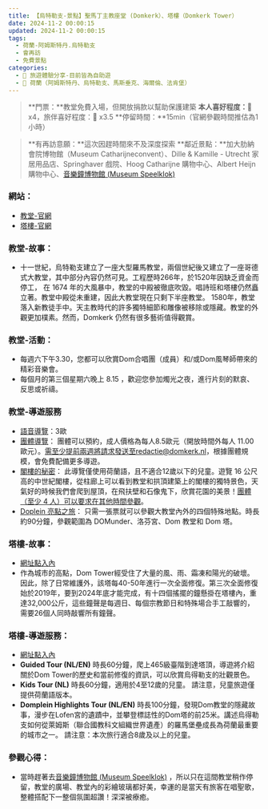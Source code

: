```yaml
---
title: 【烏特勒支-景點】聖馬丁主教座堂 (Domkerk）、塔樓（Domkerk Tower）
date: 2024-11-2 00:00:15
updated: 2024-11-2 00:00:15
tags:
  - 荷蘭-阿姆斯特丹.烏特勒支
  - 會再訪
  - 免費景點  
categories: 
  - 🌴 旅遊體驗分享-目前皆為自助遊
  - 🥥 荷蘭（阿姆斯特丹、烏特勒支、馬斯垂克、海爾倫、法肯堡）
---
```

>**門票：**教堂免費入場，但開放捐款以幫助保護建築
>**本人喜好程度：**🌝 x4，旅伴喜好程度：🌝 x3.5
>**停留時間：**15min（官網參觀時間推估為1小時）
<!-- more -->
>**有再訪意願：**這次因趕時間來不及深度探索
>**鄰近景點：**加大肋納會院博物館（Museum Catharijneconvent）、Dille & Kamille - Utrecht 家居用品店、Springhaver 戲院、Hoog Catharijne 購物中心、Albert Heijn購物中心、[音樂鐘博物館 (Museum Speelklok)](https://taoudjiji.github.io/blog/nethland/N-spot/Museum%20Speelklok/?highlight=museum+speelklok)

### 網站：
+ [教堂-官網](https://domkerk.nl/welcome-to-the-domkerk-utrecht)
+ [塔樓-官網](https://www.domtoren.nl/)

### 教堂-故事：
+ 十一世紀，烏特勒支建立了一座大型羅馬教堂，兩個世紀後又建立了一座哥德式大教堂，其中部分內容仍然可見。工程歷時266年，於1520年因缺乏資金而停工， 在 1674 年的大風暴中，教堂的中殿被徹底吹毀。唱詩班和塔樓仍然矗立著。教堂中殿從未重建，因此大教堂現在只剩下半座教堂。
1580年，教堂落入新教徒手中。天主教時代的許多獨特細節和雕像被移除或隱藏。教堂的外觀更加樸素。然而，Domkerk 仍然有很多藝術值得觀賞。
### 教堂-活動：
+ 每週六下午3.30，您都可以欣賞Dom合唱團（成員）和/或Dom風琴師帶來的精彩音樂會。
+ 每個月的第三個星期六晚上 8.15 ，歡迎您參加燭光之夜，進行片刻的默哀、反思或祈禱。

### 教堂-導遊服務
+ [語音導覽](https://domtoren.recreatex.be/Products/Overview)：3歐
+ [團體導覽](https://domkerk.nl/bezoek#rondleidingen)：
團體可以預約，成人價格為每人8.5歐元（開放時間外每人 11.00 歐元）。需至少提前兩週將請求發送至redactie@domkerk.nl，根據團體規模，會免費配備更多導遊。 
+ [閣樓的秘密](https://domtoren.recreatex.be/Exhibitions/Detail?ID=8112432F-B16E-EA11-843F-000C29F256B0&refresh=y)：
 此導覽僅使用荷蘭語，且不適合12歲以下的兒童。遊覽 16 公尺高的中世紀閣樓，從柱廊上可以看到教堂和拱頂建築上的閣樓的獨特景色，天氣好的時候我們會爬到屋頂，在飛扶壁和石像鬼下，欣賞花園的美景！[團體（至少 4 人）可以要求在其他時間參觀](https://domkerk.nl/geheimen-van-de-zolder)。
+ [Doplein 亮點之旅](https://www.utrechtmarketing.nl/domtoren/bezoek-drie-bijzondere-locaties-domplein-met-een-ticket/)：
只需一張票就可以參觀大教堂內外的四個特殊地點。時長約90分鐘，參觀範圍為 DOMunder、洛芬宮、Dom 教堂和 Dom 塔。

### 塔樓-故事：
+ [網址點入內](https://www.domtoren.nl/en/the-story/)
+ 作為城市的高點，Dom Tower經受住了大量的風、雨、霜凍和陽光的破壞。 因此，除了日常維護外，該塔每40-50年進行一次全面修復。第三次全面修復始於2019年，要到2024年底才能完成，有十四個搖擺的鐘懸掛在塔樓內，重達32,000公斤，這些鐘聲是每週日、每個宗教節日和特殊場合手工敲響的，需要26個人同時敲響所有鐘聲。 

### 塔樓-導遊服務：
+ [網址點入內](https://www.domtoren.nl/en/plan-your-visit/)
+ **Guided Tour (NL/EN)**
時長60分鐘，爬上465級臺階到達塔頂，導遊將介紹關於Dom Tower的歷史和當前修復的資訊，可以欣賞烏得勒支的壯觀景色。
+ **Kids Tour (NL)**
時長60分鐘，適用於4至12歲的兒童。 請注意，兒童旅遊僅提供荷蘭語版本。
+ **Domplein Highlights Tour (NL/EN)**
時長100分鐘，發現Dom教堂的隱藏故事，漫步在Lofen宮的遺蹟中，並攀登標誌性的Dom塔的前25米。講述烏得勒支如何從萊姆斯（聯合國教科文組織世界遺產）的羅馬堡壘成長為荷蘭最重要的城市之一。 請注意：本次旅行適合8歲及以上的兒童。

### 參觀心得：
+ 當時趕著去[音樂鐘博物館 (Museum Speelklok)](https://taoudjiji.github.io/blog/nethland/N-spot/Museum%20Speelklok/?highlight=museum+speelklok) ，所以只在這間教堂稍作停留，教堂的廣場、教堂內的彩繪玻璃都好美，幸運的是當天有旅客在唱聖歌，整體搭配下一整個氛圍超讚！深深被療癒。